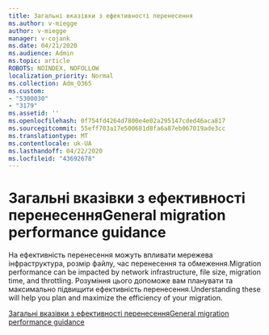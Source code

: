 ```yaml
---
title: Загальні вказівки з ефективності перенесення
ms.author: v-miegge
author: v-miegge
manager: v-cojank
ms.date: 04/21/2020
ms.audience: Admin
ms.topic: article
ROBOTS: NOINDEX, NOFOLLOW
localization_priority: Normal
ms.collection: Adm_O365
ms.custom:
- "5300030"
- "3179"
ms.assetid: ''
ms.openlocfilehash: 0f754fd4264d7800e4e02a295147cded46aca817
ms.sourcegitcommit: 55eff703a17e500681d8fa6a87eb067019ade3cc
ms.translationtype: MT
ms.contentlocale: uk-UA
ms.lasthandoff: 04/22/2020
ms.locfileid: "43692678"
---
```

# <a name="general-migration-performance-guidance"></a><span data-ttu-id="b9c5e-102">Загальні вказівки з ефективності перенесення</span><span class="sxs-lookup"><span data-stu-id="b9c5e-102">General migration performance guidance</span></span>

<span data-ttu-id="b9c5e-103">На ефективність перенесення можуть впливати мережева інфраструктура, розмір файлу, час перенесення та обмеження.</span><span class="sxs-lookup"><span data-stu-id="b9c5e-103">Migration performance can be impacted by network infrastructure, file size, migration time, and throttling.</span></span> <span data-ttu-id="b9c5e-104">Розуміння цього допоможе вам планувати та максимально підвищити ефективність перенесення.</span><span class="sxs-lookup"><span data-stu-id="b9c5e-104">Understanding these will help you plan and maximize the efficiency of your migration.</span></span>

[<span data-ttu-id="b9c5e-105">Загальні вказівки з ефективності перенесення</span><span class="sxs-lookup"><span data-stu-id="b9c5e-105">General migration performance guidance</span></span>](https://docs.microsoft.com/sharepointmigration/sharepoint-online-and-onedrive-migration-speed)